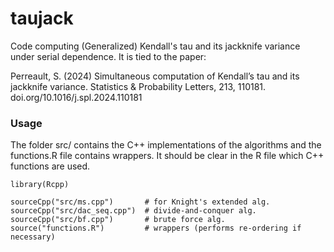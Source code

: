 # taujack
Code computing (Generalized) Kendall's tau and its jackknife variance under serial dependence. It is tied to the paper:

Perreault, S. (2024) Simultaneous computation of Kendall’s tau and its jackknife variance. Statistics & Probability Letters, 213, 110181.
doi.org/10.1016/j.spl.2024.110181 

### Usage
The folder src/ contains the C++ implementations of the algorithms and the functions.R file contains wrappers.
It should be clear in the R file which C++ functions are used.

```
library(Rcpp)

sourceCpp("src/ms.cpp")       # for Knight's extended alg.
sourceCpp("src/dac_seq.cpp")  # divide-and-conquer alg.
sourceCpp("src/bf.cpp")       # brute force alg.
source("functions.R")         # wrappers (performs re-ordering if necessary)
```
